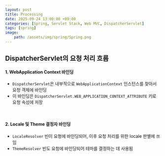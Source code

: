 ```yaml
---
layout: post
title: Processing
date: 2025-09-24 13:00:00 +09:00
categories: [Spring, Servlet Stack, Web MVC, DispatcherServlet]
tags: [spring]
image:
    path: /assets/img/spring/Spring.png
---
```



## DispatcherServlet의 요청 처리 흐름

#### 1. WebApplication Context 바인딩

- `DispatcherServlet`은 내부적으로 `WebApplicationContext` 인스턴스를 찾아서 요청 객체에 바인딩
- 이 바인딩은 `DispatcherServlet.WEB_APPLICATION_CONTEXT_ATTRIBUTE` 키로 요청 속성에 저장

<br>

#### 2. Locale 및 Theme 결정자 바인딩

- `LocaleResolver` 빈이 요청에 바인딩되어, 이후 요청 처리를 위한 locale 판별에 쓰임
- `ThemeResolver` 빈도 요청에 바인딩되어 테마를 결정하는 데 사용됨
